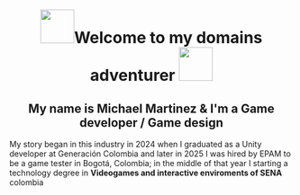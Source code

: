 # <div align="center" > <img src="https://media1.giphy.com/media/v1.Y2lkPTc5MGI3NjExbGRubWU0OWNxZ2k1dWJvN3gzdzRnZnZ1eTQ5eDVwM2p5ZDdjcXlwMyZlcD12MV9pbnRlcm5hbF9naWZfYnlfaWQmY3Q9cw/uEkDeHvWKZxrdwubko/giphy.gif" width="60">Welcome to my domains adventurer <img src="https://media1.giphy.com/media/v1.Y2lkPTc5MGI3NjExbGRubWU0OWNxZ2k1dWJvN3gzdzRnZnZ1eTQ5eDVwM2p5ZDdjcXlwMyZlcD12MV9pbnRlcm5hbF9naWZfYnlfaWQmY3Q9cw/uEkDeHvWKZxrdwubko/giphy.gif" width="60"> </div>



## <div align="center"> My name is Michael Martinez & I'm a Game developer / Game design </div>

My story began in this industry in 2024 when I graduated as a Unity developer at Generación Colombia and later in 2025 I was hired by EPAM to be a game tester in Bogotá, Colombia; in the middle of that year I starting a technology degree  in **Videogames and interactive enviroments of SENA** colombia